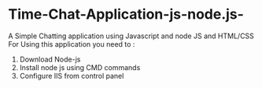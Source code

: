 # Time-Chat-Application-js-node.js-
A Simple Chatting application using Javascript and node JS and HTML/CSS
For Using this application you need to : 
1. Download Node-js
2. Install node js using CMD commands
3. Configure IIS from control panel
